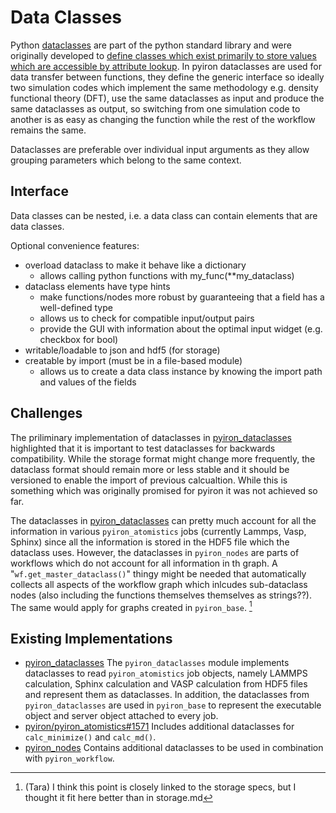 # Data Classes
Python [dataclasses](https://docs.python.org/3/library/dataclasses.html) are part of the python standard library and were originally developed to  [define classes which exist primarily to store values which are accessible by attribute lookup](https://peps.python.org/pep-0557/#rationale). In pyiron dataclasses are used for data transfer between functions, they define the generic interface so ideally two simulation codes which implement the same methodology e.g. density functional theory (DFT), use the same dataclasses as input and produce the same dataclasses as output, so switching from one simulation code to another is as easy as changing the function while the rest of the workflow remains the same. 

Dataclasses are preferable over individual input arguments as they allow grouping parameters which belong to the same context. 

## Interface 
Data classes can be nested, i.e. a data class can contain elements that are data classes.

Optional convenience features:
- overload dataclass to make it behave like a dictionary
  - allows calling python functions with my_func(**my_dataclass)
- dataclass elements have type hints
  - make functions/nodes more robust by guaranteeing that a field has a well-defined type
  - allows us to check for compatible input/output pairs
  - provide the GUI with information about the optimal input widget (e.g. checkbox for bool) 
- writable/loadable to json and hdf5 (for storage)
- creatable by import (must be in a file-based module)
  - allows us to create a data class instance by knowing the import path and values of the fields

## Challenges
The priliminary implementation of dataclasses in [pyiron_dataclasses](https://github.com/pyiron/pyiron_dataclasses) highlighted that it is important to test dataclasses for backwards compatibility. While the storage format might change more frequently, the dataclass format should remain more or less stable and it should be versioned to enable the import of previous calcualtion. While this is something which was originally promised for pyiron it was not achieved so far.

The dataclasses in [pyiron_dataclasses](https://github.com/pyiron/pyiron_dataclasses) can pretty much account for all the information in various `pyiron_atomistics` jobs (currently Lammps, Vasp, Sphinx) since all the information is stored in the HDF5 file which the dataclass uses. However, the dataclasses in `pyiron_nodes` are parts of workflows which do not account for all information in th graph. A "`wf.get_master_dataclass()`" thingy might be needed that automatically collects all aspects of the workflow graph which inlcudes sub-dataclass nodes (also including the functions themselves themselves as strings??). The same would apply for graphs created in `pyiron_base`. [^1]

## Existing Implementations
* [pyiron_dataclasses](https://github.com/pyiron/pyiron_dataclasses) The `pyiron_dataclasses` module implements dataclasses to read `pyiron_atomistics` job objects, namely LAMMPS calculation, Sphinx calculation and VASP calculation from HDF5 files and represent them as dataclasses. In addition, the dataclasses from `pyiron_dataclasses` are used in `pyiron_base` to represent the executable object and server object attached to every job. 
* [pyiron/pyiron_atomistics#1571](https://github.com/pyiron/pyiron_atomistics/pull/1571) Includes additional dataclasses for `calc_minimize()` and `calc_md()`. 
* [pyiron_nodes](https://github.com/pyiron/pyiron_nodes/blob/main/pyiron_nodes/atomistic/calculator/data.py) Contains additional dataclasses to be used in combination with `pyiron_workflow`. 


[^1]: (Tara) I think this point is closely linked to the storage specs, but I thought it fit here better than in storage.md
